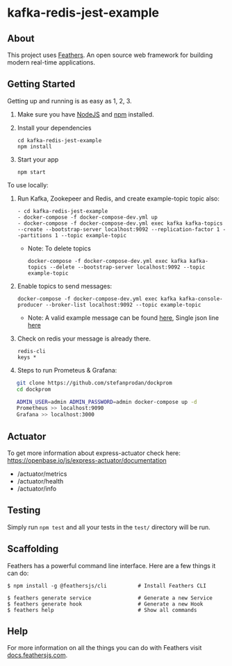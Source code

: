 # kafka-redis-jest-example

>

## About

This project uses [Feathers](http://feathersjs.com). An open source web framework for building modern real-time applications.

## Getting Started

Getting up and running is as easy as 1, 2, 3.

1. Make sure you have [NodeJS](https://nodejs.org/) and [npm](https://www.npmjs.com/) installed.
2. Install your dependencies

   ```
   cd kafka-redis-jest-example
   npm install
   ```

3. Start your app

   ```
   npm start
   ```

To use locally:

1. Run Kafka, Zookepeer and Redis, and create example-topic topic also:

   ```
   - cd kafka-redis-jest-example
   - docker-compose -f docker-compose-dev.yml up
   - docker-compose -f docker-compose-dev.yml exec kafka kafka-topics --create --bootstrap-server localhost:9092 --replication-factor 1 --partitions 1 --topic example-topic
   ```

   - Note: To delete topics
     ```
     docker-compose -f docker-compose-dev.yml exec kafka kafka-topics --delete --bootstrap-server localhost:9092 --topic example-topic
     ```

2. Enable topics to send messages:

   ```
   docker-compose -f docker-compose-dev.yml exec kafka kafka-console-producer --broker-list localhost:9092 --topic example-topic
   ```

   - Note: A valid example message can be found [here](validExampleMessage.json), Single json line [here](https://www.textfixer.com/tools/remove-line-breaks.php)

3. Check on redis your message is already there.

   ```
   redis-cli
   keys *
   ```

4. Steps to run Prometeus & Grafana:

```bash
   git clone https://github.com/stefanprodan/dockprom
   cd dockprom

   ADMIN_USER=admin ADMIN_PASSWORD=admin docker-compose up -d
   Prometheus >> localhost:9090
   Grafana >> localhost:3000
```

## Actuator

To get more information about express-actuator check here: https://openbase.io/js/express-actuator/documentation

- /actuator/metrics
- /actuator/health
- /actuator/info

## Testing

Simply run `npm test` and all your tests in the `test/` directory will be run.

## Scaffolding

Feathers has a powerful command line interface. Here are a few things it can do:

```
$ npm install -g @feathersjs/cli          # Install Feathers CLI

$ feathers generate service               # Generate a new Service
$ feathers generate hook                  # Generate a new Hook
$ feathers help                           # Show all commands
```

## Help

For more information on all the things you can do with Feathers visit [docs.feathersjs.com](http://docs.feathersjs.com).

